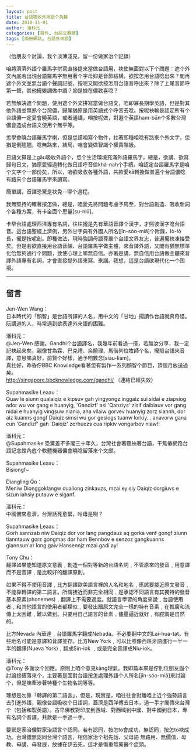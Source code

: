 ```yaml
---
layout: post
title: 台語吸收外來語个為難
date: 2010-11-01
author: 潘科元
categories: [寫作, 台語文翻譯]
tags: [面冊網誌, 台語外來語]
---
```


（佮朋友个討論，我个淡薄淺見，留一份做家治个記錄）

咱將濟濟外語个羅馬字拼寫直接提來當做台語用，袂使無面對以下个問題：遮个外文內底若出現台語羅馬字無用著个字母抑是音節結構，欲按怎用台語唸出來？閣再遮个外文並無台語个聲調記號，按呢又閣欲按怎用台語音呼出來？除了上尾音節呼第一聲，其他攏變調做中調？抑是據在儂歡喜唸？

若無解決遮个問題，使用遮个外文拼寫當做台語文，咱即寡長期學英語，但是對其他外語並無熟个台灣儂，歸尾猶原是用英語式个呼音去唸。按呢袂輸是認定所有个台語儂一定愛會曉英語，或者通講，咱按呢做，對遐个英語ham-bān个多數台灣儂會造成台語文使用个無平等。

怹學會曉台語羅馬字喇，但是怹讀咱寫个物件，拄著即種咱唸有路來个外文字，怹猶是倒翹翹，唸無路來，結局，咱會變做智識个權貴階級。

日語文算是上gâu吸收外語个，怹个生活環境充滿外語羅馬字，總是，欲講、欲寫歸句日文，猶原愛經過轉化做日語呼音佮khá-nah个手續。咱認定台語羅馬字是咱个文字个一部份矣，所以，咱欲吸收各種外語，共款愛kā轉換做普遍个台語儂唸有路來个台語羅馬字來讀寫。

簡單講，音譯恐驚是袂免\--得个過程。

我無堅持的確著按怎做，總是，咱愛先將問題考慮予周至，對台語創造、吸收新詞个各種方案，有卡全面个思量[su-niû]。

卡早台語處理西洋專有名詞，往往攏是先有華語音譯个漢字，才照彼漢字唸台語音。這台語聖經上濟例，另外甘字典有外國人所名[jîn-sóo-miâ]个附錄，lò-lò長，攏是按呢創。即種做法，現時強調母語尊嚴个台語文界友志，普遍攏袂凍接受矣。但是若欲直接用台語音韻、台語羅馬字做主體，來音譯外語，又閣有猶無標準化佮無夠通行个問題，致使心理上嘛無自信。亦著是講，無自信用台語做主體來音譯外語專有名詞，才會直接提外語來寫、來講。我想，這是台語欲現代化一个困境。

---

## 留言

Jen-Wen Wang：  
日本時代的「顏智」是台語所譯的人名，用中文的「甘地」擱讀作台語就真奇怪。  
阮講道的人，時常遇到欲表達外來語的困難。

潘科元：  
@Jen-Wen 感謝。Gandhi个台語譯名，我幾年前看過一擺，若無汝分享，我一定記袂起來矣。親像甘為霖、巴克禮、余饒理、馬偕列位牧師个名，攏照台語來音譯，意思嘛真好，前賢个好樣，通予咱數念[siàu-liām]。  
真拄好，昨昏佇BBC Knowledge看著怹有製作一系列顏智个節目，頂個月放送過矣。  
http://singapore.bbcknowledge.com/gandhi/ （連結已經失效）

Supahmasike Leaau：  
Quav le siunn qualaiqiz e kipsuv gah yingyongz inggaiz sui sidai e ziapsiog ador wu vor gang e huanyig, 'Gandizf' asi 'Qanziys' zisif daibiauv vor gang nidai e huanyig vingsuw niania, ana vilaiw gorvev huanyig zorz siannh, dor aiz kuanns gongf Daiqiz simsi wu gor gesiogs tuanw lorkiy... anavorw gana cun 'Gandizf' gah 'Daiqiz' zorhuezs cua ripkiv vongarbov niaw!!

潘科元：  
@Supahmasike 恐驚差不多閣三十年久，台灣社會著聽袂著台語，干焦偆網路台語記念館內底个軟體機器儂會曉唸留落來个文獻。

Supahmasike Leaau：  
Bisiongf~

Diangling Qo：  
Meniw Dionggoklangw dualiong zinkauzs, mzai ey siy Daiqiz dorgiuvs e sizun iahsiy putauw e siganf.

潘科元：  
中國儂來愈濟，台灣話死愈緊，咁毋是咧？

Supahmasike Leaau：  
Gorh sannzab niw Daiqiz dor vor lang pangdauz aq gorka venf gongf ziunn tianntauw gorz gongmas dor ham Bennbov e senzoz gangkuanns giannsun'ar long gaiv Hansennjz mzai gadi ay!

Tony Chu：  
翻譯如果能知道原文意義﹐創造一個對等新的台語名詞﹐不管原來的發音﹐用意譯而不是音譯﹐是比較好的翻譯原則。

如果不得不使用音譯﹐比方翻譯歐美語言裡的人名和地名﹐應該要接近原文發音﹐不能靠轉譯的第二語言。所謂接近而非完全相同﹐是承認不同語言有其獨特的發音基本原素(phonemes)﹐翻譯上不需要過度。就語言學習的角度來說﹐台語使用者﹐和其他語言的使用者都類似﹐要發出跟原文完全一樣的特有音素﹐在推廣和流傳上太困難﹐難以做到。只要用自己語言的音素﹐儘量逼近就好﹐有腔調是自然的。

比方Nevada 內華達﹐台語羅馬字翻成Nebada。不必要翻中文的Lai-hua-tat。有些地名可能是意譯和音譯並存。比方New York﹐可以比照像西班牙語進行一半一半的翻譯(Nueva York)﹐翻成Sin-iok ﹐或是完全音譯成Niu-iok。

潘科元：  
@Tony 多謝汝个回應。原則上咱个意見kāng理氣。我即篇本來是佇別位朋友遐个討論接續落來个，主要著是面對台語按怎處理外語个人所名[jîn-sóo-miâ]來討論个，但是嘛牽涉著特種个生物名詞等等。

理想是勿靠「轉譯的第二語言」，但是，現實是，咱往往會對離咱上近个強勢語言去引進外語，親像台語吸收个日語詞，蓋濟是西洋傳去日本，過一手才閣傳來台灣个（包括和製英語）。古早佛教對印度到西域、對西域到中國、對中國到日本，專有名詞个音譯，共款是一手過一手。

要緊是家治儂對家治語言个認同。若有認同，按怎to會成功，無認同，按怎to袂成功。台灣儂無認同台灣个語言，相信家治个祖先話、父母語 無路用、無價值，毋教、毋講、毋發展，放據在伊去死，這才是傷重無藥醫个症頭。
